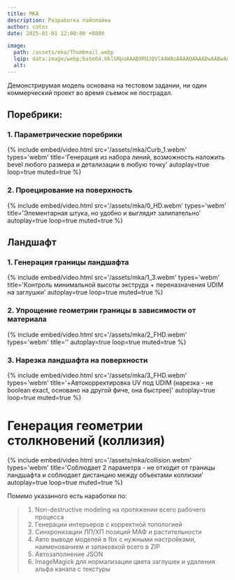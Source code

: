 ```yaml
---
title: MKA
description: Разработка пайплайна
author: cotes
date: 2025-01-01 12:00:00 +0800

image:
  path: /assets/mka/Thumbnail.webp
  lqip: data:image/webp;base64,UklGRpoAAABXRUJQVlA4WAoAAAAQAAAADwAABwAAQUxQSDIAAAARL0AmbZurmr57yyIiqE8oiG0bejIYEQTgqiDA9vqnsUSI6H+oAERp2HZ65qP/VIAWAFZQOCBCAAAA8AEAnQEqEAAIAAVAfCWkAALp8sF8rgRgAP7o9FDvMCkMde9PK7euH5M1m6VWoDXf2FkP3BqV0ZYbO6NA/VFIAAAA
  alt: 
---
```


Демонстрирумая модель основана на тестовом задании, ни один коммерческий проект во время съемок не пострадал.

## Поребрики:


### 1. Параметрические поребрики
{%
  include embed/video.html
  src='/assets/mka/Curb_1.webm'
  types='webm'
  title='Генерация из набора линий, возможность наложить bevel любого размера и детализации в любую точку'
  autoplay=true
  loop=true
  muted=true
%}

### 2. Проецирование на поверхность
{%
  include embed/video.html
  src='/assets/mka/0_HD.webm'
  types='webm'
  title='Элементарная штука, но удобно и выглядит залипательно'
  autoplay=true
  loop=true
  muted=true
%}

## Ландшафт
### 1. Генерация границы ландшафта

{%
  include embed/video.html
  src='/assets/mka/1_3.webm'
  types='webm'
  title='Контроль минимальной высоты экструда + переназначения UDIM на заглушки'
  autoplay=true
  loop=true
  muted=true
%}


### 2. Упрощение геометрии границы в зависимости от материала
{%
  include embed/video.html
  src='/assets/mka/2_FHD.webm'
  types='webm'
  title=''
  autoplay=true
  loop=true
  muted=true
%}

### 3. Нарезка ландшафта на поверхности 
{%
  include embed/video.html
  src='/assets/mka/3_FHD.webm'
  types='webm'
  title='+Автокорректировка UV под UDIM (нарезка - не boolean exact, основано на другой фиче, она быстрее)'
  autoplay=true
  loop=true
  muted=true
%}


# Генерация геометрии столкновений (коллизия)

{%
  include embed/video.html
  src='/assets/mka/collision.webm'
  types='webm'
  title='Соблюдает 2 параметра - не отходит от границы ландшафта и соблюдает дистанцию между объектами коллизии'
  autoplay=true
  loop=true
  muted=true
%}


Помимо указанного есть наработки по:
> 1. Non-destructive modeling на протяжении всего рабочего процесса
> 1. Генерации интерьеров с корректной топологией
> 2. Синхронизации ЛП/ХП позиций МАФ и растительности
> 3. Авто выводе моделей в fbx с нужными настройками, наименованием и запаковкой всего в ZIP
> 4. Автозаполнение JSON
> 6. ImageMagick для нормализации цвета заглушек и удаления альфа канала с текстуры